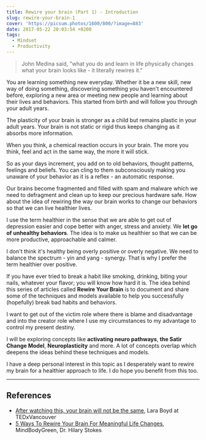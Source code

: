 ```yaml
---
title: Rewire your brain (Part 1) - Introduction
slug: rewire-your-brain-1
cover: 'https://picsum.photos/1600/800/?image=883'
date: 2017-05-22 20:03:54 +0200
tags:
  - Mindset
  - Productivity
---
```


> John Medina said, "what you do and learn in life physically changes what your
> brain looks like - it literally rewires it."

You are learning something new everyday. Whether it be a new skill, new way of
doing something, discovering something you haven't encountered before, exploring
a new area or meeting new people and learning about their lives and behaviors.
This started from birth and will follow you through your adult years.

The plasticity of your brain is stronger as a child but remains plastic in your
adult years. Your brain is not static or rigid thus keeps changing as it absorbs
more information.

When you think, a chemical reaction occurs in your brain. The more you think, feel
and act in the same way, the more it will stick.

So as your days increment, you add on to old behaviors, thought patterns, feelings
and beliefs. You can cling to them subconsciously making you unaware of your
behavior as it is a reflex - an automatic response.

Our brains become fragmented and filled with spam and malware which we need to
defragment and clean up to keep our precious hardware safe. How about the idea
of rewiring the way our brain works to change our behaviors so that we can
live healthier lives.

I use the term healthier in the sense that we are able to get out of depression
easier and cope better with anger, stress and anxiety. We **let go of unhealthy
behaviors**. The idea is to make us healthier so that we can be more productive,
approachable and calmer.

I don't think it's healthy being overly positive or overly negative. We need
to balance the spectrum - yin and yang - synergy. That is why I prefer the term
healthier over positive.

If you have ever tried to break a habit like smoking, drinking, biting your nails,
whatever your flavor; you will know how hard it is. The idea behind this series
of articles called **Rewire Your Brain** is to document and share some of the
techniques and models available to help you successfully (hopefully) break
bad habits and behaviors.

I want to get out of the victim role where there is blame and disadvantage and
into the creator role where I use my circumstances to my advantage to control
my present destiny.

I will be exploring concepts like **activating neuro pathways**, **the Satir Change
Model**, **Neuroplasticity** and more. A lot of concepts overlap which deepens
the ideas behind these techniques and models.

I have a deep personal interest in this topic as I desperately want to rewire
my brain for a healthier approach to life. I do hope you benefit from this too.

---

## References

- [After watching this, your brain will not be the same](https://www.youtube.com/watch?v=LNHBMFCzznE),
  Lara Boyd at TEDxVancouver
- [5 Ways To Rewire Your Brain For Meaningful Life Changes](https://www.mindbodygreen.com/0-11762/5-ways-to-rewire-your-brain-for-meaningful-life-changes.html),
  MindBodyGreen, Dr. Hilary Stokes
